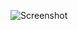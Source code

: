 ![Screenshot](https://raw.githubusercontent.com/Cryakl/Ultimate-RAT-Collection/refs/heads/main/HWorm/Nj-W0rm%20Controle%20Center/Screenshot.png)
